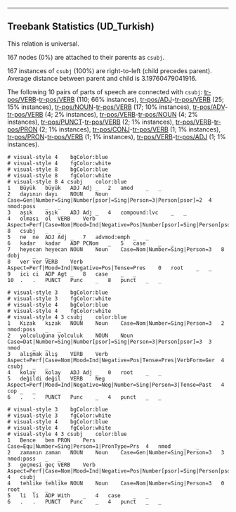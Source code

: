 

--------------------------------------------------------------------------------

## Treebank Statistics (UD_Turkish)

This relation is universal.

167 nodes (0%) are attached to their parents as `csubj`.

167 instances of `csubj` (100%) are right-to-left (child precedes parent).
Average distance between parent and child is 3.19760479041916.

The following 10 pairs of parts of speech are connected with `csubj`: [tr-pos/VERB]()-[tr-pos/VERB]() (110; 66% instances), [tr-pos/ADJ]()-[tr-pos/VERB]() (25; 15% instances), [tr-pos/NOUN]()-[tr-pos/VERB]() (17; 10% instances), [tr-pos/ADV]()-[tr-pos/VERB]() (4; 2% instances), [tr-pos/VERB]()-[tr-pos/NOUN]() (4; 2% instances), [tr-pos/PUNCT]()-[tr-pos/VERB]() (2; 1% instances), [tr-pos/VERB]()-[tr-pos/PRON]() (2; 1% instances), [tr-pos/CONJ]()-[tr-pos/VERB]() (1; 1% instances), [tr-pos/PRON]()-[tr-pos/VERB]() (1; 1% instances), [tr-pos/VERB]()-[tr-pos/ADJ]() (1; 1% instances).


~~~ conllu
# visual-style 4	bgColor:blue
# visual-style 4	fgColor:white
# visual-style 8	bgColor:blue
# visual-style 8	fgColor:white
# visual-style 8 4 csubj	color:blue
1	Büyük	büyük	ADJ	Adj	_	2	amod	_	_
2	dayının	dayı	NOUN	Noun	Case=Gen|Number=Sing|Number[psor]=Sing|Person=3|Person[psor]=2	4	nmod:poss	_	_
3	aşık	aşık	ADJ	Adj	_	4	compound:lvc	_	_
4	olması	ol	VERB	Verb	Aspect=Perf|Case=Nom|Mood=Ind|Negative=Pos|Number[psor]=Sing|Person[psor]=3|Tense=Pres|VerbForm=Ger	8	csubj	_	_
5	ne	ne	ADJ	Adj	_	7	advmod:emph	_	_
6	kadar	kadar	ADP	PCNom	_	5	case	_	_
7	heyecan	heyecan	NOUN	Noun	Case=Nom|Number=Sing|Person=3	8	dobj	_	_
8	ver	ver	VERB	Verb	Aspect=Perf|Mood=Ind|Negative=Pos|Tense=Pres	0	root	_	_
9	ici	ci	ADP	Agt	_	8	case	_	_
10	.	.	PUNCT	Punc	_	8	punct	_	_

~~~


~~~ conllu
# visual-style 3	bgColor:blue
# visual-style 3	fgColor:white
# visual-style 4	bgColor:blue
# visual-style 4	fgColor:white
# visual-style 4 3 csubj	color:blue
1	Kızak	kızak	NOUN	Noun	Case=Nom|Number=Sing|Person=3	2	nmod:poss	_	_
2	yolculuğuna	yolculuk	NOUN	Noun	Case=Dat|Number=Sing|Number[psor]=Sing|Person=3|Person[psor]=3	3	nmod	_	_
3	alışmak	alış	VERB	Verb	Aspect=Perf|Case=Nom|Mood=Ind|Negative=Pos|Tense=Pres|VerbForm=Ger	4	csubj	_	_
4	kolay	kolay	ADJ	Adj	_	0	root	_	_
5	değildi	değil	VERB	Neg	Aspect=Perf|Mood=Ind|Negative=Neg|Number=Sing|Person=3|Tense=Past	4	cop	_	_
6	.	.	PUNCT	Punc	_	4	punct	_	_

~~~


~~~ conllu
# visual-style 3	bgColor:blue
# visual-style 3	fgColor:white
# visual-style 4	bgColor:blue
# visual-style 4	fgColor:white
# visual-style 4 3 csubj	color:blue
1	Bence	ben	PRON	Pers	Case=Equ|Number=Sing|Person=1|PronType=Prs	4	nmod	_	_
2	zamanın	zaman	NOUN	Noun	Case=Gen|Number=Sing|Person=3	3	nmod:poss	_	_
3	geçmesi	geç	VERB	Verb	Aspect=Perf|Case=Nom|Mood=Ind|Negative=Pos|Number[psor]=Sing|Person[psor]=3|Tense=Pres|VerbForm=Ger	4	csubj	_	_
4	tehlike	tehlike	NOUN	Noun	Case=Nom|Number=Sing|Person=3	0	root	_	_
5	li	li	ADP	With	_	4	case	_	_
6	.	.	PUNCT	Punc	_	4	punct	_	_

~~~


